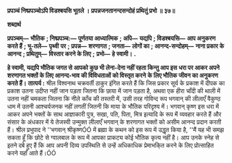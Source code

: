 **प्रपञ्चं निष्प्रपञ्चोऽपि विडश्बयसि भूतले ।** **प्रपन्नजनतानन्दसन्दोहं प्रथितुं प्रभो ॥ ३७॥** 

**शब्दार्थ** 

**प्रपञ्चम्—** **भौतिक** **; निष्प्रपञ्च:—** **पूर्णतया आध्यात्मिक** **; अपि—** **यद्यपि** **; विडश्बयसि—** **आप अनुकरण करते हैं** **; भू-तले—** **पृथ्वी** **पर** **; प्रपन्न—** **शरणागत** **; जनता—** **लोगों का** **; आनन्द-सन्दोहम्—** **नाना प्रकार के आनन्द** **; प्रथितुम्—** **विस्तार करने के लिए** **;** **प्रभो—** **हे स्वामी।** **.** 

**हे स्वामी, यद्यपि भौतिक जगत से आपको कुछ भी लेना-देना नहीं रहता किन्तु आप इस** **धरा पर आकर अपने शरणागत भक्तों के लिए आनन्द-भाव की विविधताओं को विस्तृत करने** **के लिए भौतिक जीवन का अनुकरण करते हैं।** **तात्पर्य :** श्रील विश्वनाथ चक्रवर्ती ठाकुर इंगित करते हैं कि जिस प्रकार सूर्य के प्रकाश में दीपक का प्रकाश उतना उदीप्त नहीं जान पड़ता जितना कि छाया में जान पड़ता है, अथवा एक हीरा चाँदी की थाली में उतना नहीं चमकता जितना कि नीले काँच की तस्तरी में, उसी तरह गोविन्द रूप भगवान् की लीलाएँ वैकुण्ठ धाम में उतनी आश्चर्यजनक नहीं लगतीं जितनी कि माया के भौतिक परिदृश्य में। भगवान् कृष्ण इस धरा में आकर अपने भक्तों के साथ आज्ञाकारी पुत्र, सखा, पति, पिता, मित्र इत्यादि के रूप में व्यवहार करते हैं और संसार के अंधकार में ये तेजस्वी उन्मुक्त लीलाएँ भगवान् के शरणागत भक्तों को असीम आनन्द प्रदान करती हैं। श्रील प्रभुपाद ने ''भगवान् श्रीकृष्णÓÓ में ब्रह्मा के कथन को इस रूप में उद्धृत किया है, ''मैं यह भी समझ सकता हूँ कि छोटे से ग्वालबाल के रूप में आपका प्राकट्य कोई भौतिक कृत्य नहीं है। आप उनके स्नेह से इतने दबे हुए हैं कि आप अपनी दिव्य उपस्थिति से उन्हें अधिकाधिक प्रेमाभकि्त करने के लिए प्रोत्साहित करने यहाँ आते हैं।ÓÓ  